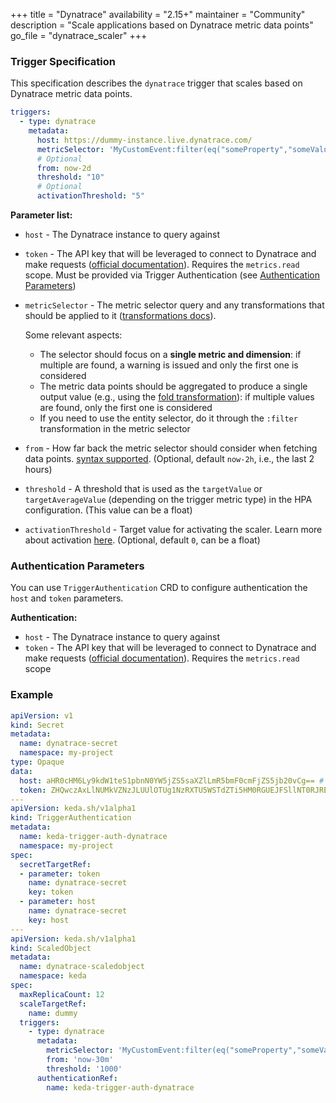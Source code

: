 +++
title = "Dynatrace"
availability = "2.15+"
maintainer = "Community"
description = "Scale applications based on Dynatrace metric data points"
go_file = "dynatrace_scaler"
+++

### Trigger Specification

This specification describes the `dynatrace` trigger that scales based on Dynatrace metric data points.

```yaml
triggers:
  - type: dynatrace
    metadata:
      host: https://dummy-instance.live.dynatrace.com/
      metricSelector: 'MyCustomEvent:filter(eq("someProperty","someValue")):count:splitBy("dt.entity.process_group"):fold'
      # Optional
      from: now-2d
      threshold: "10"
      # Optional
      activationThreshold: "5"
```

**Parameter list:**

- `host` - The Dynatrace instance to query against
- `token` - The API key that will be leveraged to connect to Dynatrace and make requests ([official documentation](https://docs.dynatrace.com/docs/dynatrace-api/basics/dynatrace-api-authentication)). Requires the `metrics.read` scope. Must be provided via Trigger Authentication (see [Authentication Parameters](#authentication-parameters))
- `metricSelector` - The metric selector query and any transformations that should be applied to it ([transformations docs](https://docs.dynatrace.com/docs/dynatrace-api/environment-api/metric-v2/metric-selector)).

  Some relevant aspects:
    - The selector should focus on a **single metric and dimension**: if multiple are found, a warning is issued and only the first one is considered
    - The metric data points should be aggregated to produce a single output value (e.g., using the [fold transformation](https://docs.dynatrace.com/docs/shortlink/api-metrics-v2-selector#fold)): if multiple values are found, only the first one is considered
    - If you need to use the entity selector, do it through the `:filter` transformation in the metric selector
- `from` - How far back the metric selector should consider when fetching data points. [syntax supported](https://docs.dynatrace.com/docs/dynatrace-api/environment-api/metric-v2/get-data-points#parameters). (Optional, default `now-2h`, i.e., the last 2 hours)
- `threshold` - A threshold that is used as the `targetValue` or `targetAverageValue` (depending on the trigger metric type) in the HPA configuration. (This value can be a float)
- `activationThreshold` - Target value for activating the scaler. Learn more about activation [here](./../concepts/scaling-deployments.md#activating-and-scaling-thresholds). (Optional, default `0`, can be a float)

### Authentication Parameters

You can use `TriggerAuthentication` CRD to configure authentication the `host` and `token` parameters.

**Authentication:**

- `host` - The Dynatrace instance to query against
- `token` - The API key that will be leveraged to connect to Dynatrace and make requests ([official documentation](https://docs.dynatrace.com/docs/dynatrace-api/basics/dynatrace-api-authentication)). Requires the `metrics.read` scope

### Example

```yaml
apiVersion: v1
kind: Secret
metadata:
  name: dynatrace-secret
  namespace: my-project
type: Opaque
data:
  host: aHR0cHM6Ly9kdW1teS1pbnN0YW5jZS5saXZlLmR5bmF0cmFjZS5jb20vCg== # base64 encoding of https://dummy-instance.live.dynatrace.com/
  token: ZHQwczAxLlNUMkVZNzJLUUlOTUg1NzRXTU5WSTdZTi5HM0RGUEJFSllNT0RJREFFWDQ1NE03WVdCVVZFRk9XS1BSVk1XRkFTUzY0TkZINTJQWDZCTkRWRkZNNTcyUlpNCg== # base64 encoding of the dynatrace example api key dt0s01.ST2EY72KQINMH574WMNVI7YN.G3DFPBEJYMODIDAEX454M7YWBUVEFOWKPRVMWFASS64NFH52PX6BNDVFFM572RZM
---
apiVersion: keda.sh/v1alpha1
kind: TriggerAuthentication
metadata:
  name: keda-trigger-auth-dynatrace
  namespace: my-project
spec:
  secretTargetRef:
  - parameter: token
    name: dynatrace-secret
    key: token
  - parameter: host
    name: dynatrace-secret
    key: host
---
apiVersion: keda.sh/v1alpha1
kind: ScaledObject
metadata:
  name: dynatrace-scaledobject
  namespace: keda
spec:
  maxReplicaCount: 12
  scaleTargetRef:
    name: dummy
  triggers:
    - type: dynatrace
      metadata:
        metricSelector: 'MyCustomEvent:filter(eq("someProperty","someValue")):count:splitBy("dt.entity.process_group"):fold'
        from: 'now-30m'
        threshold: '1000'
      authenticationRef:
        name: keda-trigger-auth-dynatrace
```
